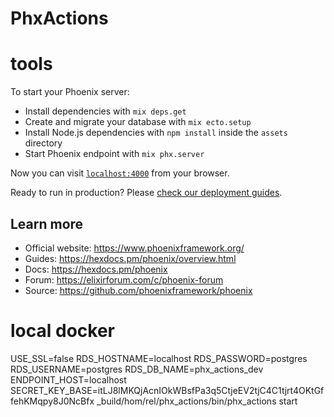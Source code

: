 # PhxActions

# tools

To start your Phoenix server:

  * Install dependencies with `mix deps.get`
  * Create and migrate your database with `mix ecto.setup`
  * Install Node.js dependencies with `npm install` inside the `assets` directory
  * Start Phoenix endpoint with `mix phx.server`

Now you can visit [`localhost:4000`](http://localhost:4000) from your browser.

Ready to run in production? Please [check our deployment guides](https://hexdocs.pm/phoenix/deployment.html).

## Learn more

  * Official website: https://www.phoenixframework.org/
  * Guides: https://hexdocs.pm/phoenix/overview.html
  * Docs: https://hexdocs.pm/phoenix
  * Forum: https://elixirforum.com/c/phoenix-forum
  * Source: https://github.com/phoenixframework/phoenix

# local docker

USE_SSL=false RDS_HOSTNAME=localhost RDS_PASSWORD=postgres RDS_USERNAME=postgres RDS_DB_NAME=phx_actions_dev ENDPOINT_HOST=localhost SECRET_KEY_BASE=itLJ8lMKQjAcnIOkWBsfPa3q5CtjeEV2tjC4C1tjrt4OKtGffehKMqpy8J0NcBfx  _build/hom/rel/phx_actions/bin/phx_actions start
